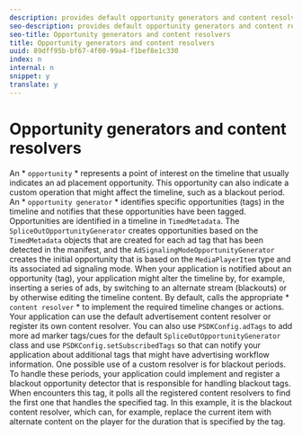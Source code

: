 ```yaml
---
description: provides default opportunity generators and content resolvers that place ads in the timeline, and these generators and resolvers are based on nonstandard tags in the manifest. Your application might need to alter the timeline based on opportunities that are identified in the manifest, such as indicators for a blackout period.
seo-description: provides default opportunity generators and content resolvers that place ads in the timeline, and these generators and resolvers are based on nonstandard tags in the manifest. Your application might need to alter the timeline based on opportunities that are identified in the manifest, such as indicators for a blackout period.
seo-title: Opportunity generators and content resolvers
title: Opportunity generators and content resolvers
uuid: 89dff95b-bf67-4f00-99a4-f1bef8e1c330
index: n
internal: n
snippet: y
translate: y
---
```


# Opportunity generators and content resolvers

An * `opportunity` * represents a point of interest on the timeline that usually indicates an ad placement opportunity. This opportunity can also indicate a custom operation that might affect the timeline, such as a blackout period. An * `opportunity generator` * identifies specific opportunities (tags) in the timeline and notifies  <!-- PH element: phrases/primetime-sdk-name --> that these opportunities have been tagged. Opportunities are identified in a timeline in `TimedMetadata`. The `SpliceOutOpportunityGenerator` creates opportunities based on the `TimedMetadata` objects that are created for each ad tag that has been detected in the manifest, and the `AdSignalingModeOpportunityGenerator` creates the initial opportunity that is based on the `MediaPlayerItem` type and its associated ad signaling mode. 
When your application is notified about an opportunity (tag), your application might alter the timeline by, for example, inserting a series of ads, by switching to an alternate stream (blackouts) or by otherwise editing the timeline content. By default,  <!-- PH element: phrases/primetime-sdk-name --> calls the appropriate * `content resolver` * to implement the required timeline changes or actions. Your application can use the default  <!-- PH element: phrases/primetime-sdk-name --> advertisement content resolver or register its own content resolver.
You can also use `PSDKConfig.adTags` to add more ad marker tags/cues for the default `SpliceOutOpportunityGenerator` class and use `PSDKConfig.setSubscribedTags` so that  <!-- PH element: phrases/primetime-sdk-name --> can notify your application about additional tags that might have advertising workflow information.
One possible use of a custom resolver is for blackout periods. To handle these periods, your application could implement and register a blackout opportunity detector that is responsible for handling blackout tags. When  <!-- PH element: phrases/primetime-sdk-name --> encounters this tag, it polls all the registered content resolvers to find the first one that handles the specified tag. In this example, it is the blackout content resolver, which can, for example, replace the current item with alternate content on the player for the duration that is specified by the tag.
